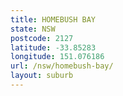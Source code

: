 ```yaml
---
title: HOMEBUSH BAY
state: NSW
postcode: 2127
latitude: -33.85283
longitude: 151.076186
url: /nsw/homebush-bay/
layout: suburb
---
```


